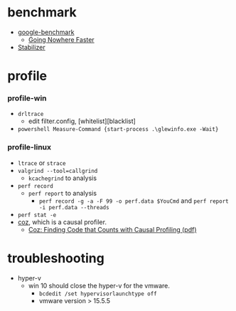 # benchmark
* [google-benchmark](https://github.com/google/benchmark)
  * [Going Nowhere Faster](https://www.youtube.com/watch?v=2EWejmkKlxs&index=127&list=PLHTh1InhhwT6bwIpRk0ZbCA0N2p1taxd6&t=0s) 
* [Stabilizer](https://github.com/ccurtsinger/stabilizer)
# profile
### profile-win
* `drltrace`
  * edit filter.config, \[whitelist]\[blacklist]
* `powershell Measure-Command {start-process .\glewinfo.exe -Wait}`
### profile-linux
* `ltrace` or `strace`
* `valgrind --tool=callgrind`
  * `kcachegrind` to analysis 
* `perf record`
  * `perf report` to analysis
    * `perf record -g -a -F 99 -o perf.data $YouCmd` and `perf report -i perf.data --threads`
* `perf stat -e `
* [coz](https://github.com/plasma-umass/coz), which is a causal profiler.
  * [Coz: Finding Code that Counts with Causal Profiling (pdf)](http://arxiv.org/pdf/1608.03676v1.pdf)

# troubleshooting
* hyper-v
  * win 10 should close the hyper-v for the vmware.
    * `bcdedit /set hypervisorlaunchtype off`
    * vmware version > 15.5.5
 
